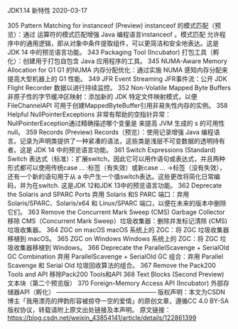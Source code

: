 JDK1.14 新特性
2020-03-17

305 Pattern Matching for instanceof (Preview) instanceof 的模式匹配（预览）：通过 运算符的模式匹配增强 Java 编程语言instanceof 。模式匹配 允许程序中的通用逻辑，即从对象中条件提取组件，可以更简洁和安全地表达。这是 JDK 14 中的预览语言功能。
343 Packaging Tool (Incubator) 打包工具（孵化）：创建用于打包自包含 Java 应用程序的工具。
345 NUMA-Aware Memory Allocation for G1 G1 的NUMA 内存分配优化：通过实施 NUMA 感知内存分配来提高大型机器上的 G1 性能。
349 JFR Event Streaming JFR事件流：公开 JDK Flight Recorder 数据以进行持续监控。
352 Non-Volatile Mapped Byte Buffers 非原子性的字节缓冲区映射：添加新的 JDK 特定文件映射模式，以便FileChannelAPI 可用于创建MappedByteBuffer引用非易失性内存的实例。
358 Helpful NullPointerExceptions 非常有帮助的空指针异常：NullPointerException通过精确描述哪个变量是 来提高 JVM 生成的 s 的可用性null。
359 Records (Preview) Records（预览）：使用记录增强 Java 编程语言。记录为声明类提供了一种紧凑的语法，这些类是浅层不可变数据的透明持有者。这是 JDK 14 中的预览语言功能。
361 Switch Expressions (Standard) Switch 表达式（标准）：扩展switch，因此它可以用作语句或表达式，并且两种形式都可以使用传统case … :标签（有失效）或新case … ->标签（没有失效），还有一个新的语句用于从 a 中产生一个值switch表达。这些更改将简化日常编码，并为在switch. 这是JDK 12和JDK 13中的预览语言功能。
362 Deprecate the Solaris and SPARC Ports 弃用 Solaris 和S PARC 端口：弃用 Solaris/SPARC、Solaris/x64 和 Linux/SPARC 端口，以便在未来的版本中删除它们。
363 Remove the Concurrent Mark Sweep (CMS) Garbage Collector 移除 CMS（Concurrent Mark Sweep）垃圾收集器：删除并发标记清除 (CMS) 垃圾收集器。
364 ZGC on macOS macOS 系统上的 ZGC：将 ZGC 垃圾收集器移植到 macOS。
365 ZGC on Windows Windows 系统上的 ZGC：将 ZGC 垃圾收集器移植到 Windows。
366 Deprecate the ParallelScavenge + SerialOld GC Combination 弃用 ParallelScavenge + SerialOld GC 组合：弃用 Parallel Scavenge 和 Serial Old 垃圾回收算法的组合。
367 Remove the Pack200 Tools and API 移除Pack200 Tools和API
368 Text Blocks (Second Preview) 文本块（第二个预览版）
370 Foreign-Memory Access API (Incubator) 外部存储器API（孵化）
————————————————
版权声明：本文为CSDN博主「我用漂亮的押韵形容被掠夺一空的爱情」的原创文章，遵循CC 4.0 BY-SA版权协议，转载请附上原文出处链接及本声明。
原文链接：https://blog.csdn.net/weixin_43854141/article/details/122861399
